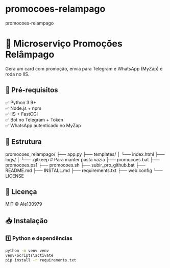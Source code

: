 # promocoes-relampago
promocoes-relampago

# 🚀 Microserviço Promoções Relâmpago

Gera um card com promoção, envia para Telegram e WhatsApp (MyZap) e roda no IIS.

## 📖 Pré-requisitos

✅ Python 3.9+  
✅ Node.js + npm  
✅ IIS + FastCGI  
✅ Bot no Telegram + Token  
✅ WhatsApp autenticado no MyZap

## 📂 Estrutura
promocoes_relampago/
├── app.py
├── templates/
│   └── index.html
├── logs/
│   └── .gitkeep              # Para manter pasta vazia
├── promocoes.bat
├── promocoes.ps1
├── promocoes.sh
├── subir_pro_github.bat
├── README.md
├── INSTALL.md
├── requirements.txt
├── web.config
└── LICENSE


## 📃 Licença
MIT © Ale130979

## 📥 Instalação

### 1️⃣ Python e dependências
```bash
python -m venv venv
venv\Scripts\activate
pip install -r requirements.txt

